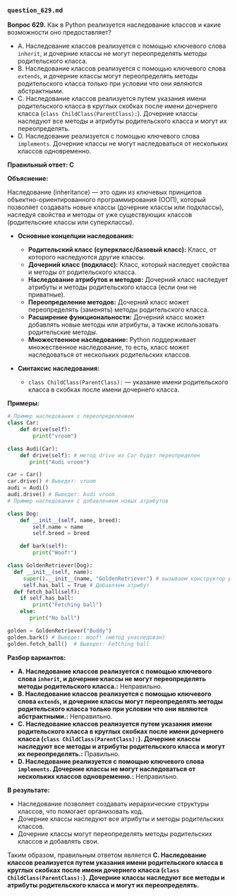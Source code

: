 ### `question_629.md`

**Вопрос 629.** Как в Python реализуется наследование классов и какие возможности оно предоставляет?

-   A.  Наследование классов реализуется с помощью ключевого слова `inherit`, и дочерние классы не могут переопределять методы родительского класса.
-   B. Наследование классов реализуется с помощью ключевого слова `extends`, и дочерние классы могут переопределять методы родительского класса только при условии что они являются абстрактными.
-  C. Наследование классов реализуется путем указания имени родительского класса в круглых скобках после имени дочернего класса (`class ChildClass(ParentClass):`). Дочерние классы наследуют все методы и атрибуты родительского класса и могут их переопределять.
-  D. Наследование реализуется с помощью ключевого слова `implements`. Дочерние классы не могут наследоваться от нескольких классов одновременно.

**Правильный ответ: C**

**Объяснение:**

Наследование (inheritance) — это один из ключевых принципов объектно-ориентированного программирования (ООП), который позволяет создавать новые классы (дочерние классы или подклассы), наследуя свойства и методы от уже существующих классов (родительские классы или суперклассы).

*  **Основные концепции наследования:**
    *   **Родительский класс (суперкласс/базовый класс):** Класс, от которого наследуются другие классы.
    *  **Дочерний класс (подкласс):** Класс, который наследует свойства и методы от родительского класса.
    *   **Наследование атрибутов и методов:** Дочерний класс наследует атрибуты и методы родительского класса (если они не приватные).
    *   **Переопределение методов:** Дочерний класс может переопределять (заменять) методы родительского класса.
    *  **Расширение функциональности:** Дочерний класс может добавлять новые методы или атрибуты, а также использовать родительские методы.
    *   **Множественное наследование:** Python поддерживает множественное наследование, то есть, класс может наследоваться от нескольких родительских классов.

*   **Синтаксис наследования:**
     *  `class ChildClass(ParentClass):` —  указание имени родительского класса в скобках после имени дочернего класса.

**Примеры:**

```python
# Пример наследования с переопределением
class Car:
    def drive(self):
        print("vroom")

class Audi(Car):
    def drive(self): # метод drive из Car будет переопределен
       print("Audi vroom")

car = Car()
car.drive() # Выведет: vroom
audi = Audi()
audi.drive() # Выведет: Audi vroom
# Пример наследования с добавлением новых атрибутов

class Dog:
    def __init__(self, name, breed):
        self.name = name
        self.breed = breed

    def bark(self):
        print("Woof!")

class GoldenRetriever(Dog):
  def __init__(self, name):
     super().__init__(name, "GoldenRetriever") # вызываем конструктор родительского класса.
     self.has_ball = True # Добавляем атрибут
  def fetch_ball(self):
    if self.has_ball:
        print("Fetching ball")
    else:
       print("No ball")

golden = GoldenRetriever("Buddy")
golden.bark() # Выведет: Woof! (метод унаследован)
golden.fetch_ball()  # Выведет: Fetching ball

```

**Разбор вариантов:**
*   **A. Наследование классов реализуется с помощью ключевого слова `inherit`, и дочерние классы не могут переопределять методы родительского класса.:** Неправильно.
*  **B. Наследование классов реализуется с помощью ключевого слова `extends`, и дочерние классы могут переопределять методы родительского класса только при условии что они являются абстрактными.:** Неправильно.
*  **C. Наследование классов реализуется путем указания имени родительского класса в круглых скобках после имени дочернего класса (`class ChildClass(ParentClass):`). Дочерние классы наследуют все методы и атрибуты родительского класса и могут их переопределять.:** Правильно.
*  **D. Наследование реализуется с помощью ключевого слова `implements`. Дочерние классы не могут наследоваться от нескольких классов одновременно.:** Неправильно.

**В результате:**
*   Наследование позволяет создавать иерархические структуры классов, что помогает организовать код.
*  Дочерние классы наследуют все атрибуты и методы родительских классов.
*  Дочерние классы могут переопределять методы родительских классов и добавлять свои.

Таким образом, правильным ответом является **C. Наследование классов реализуется путем указания имени родительского класса в круглых скобках после имени дочернего класса (`class ChildClass(ParentClass):`). Дочерние классы наследуют все методы и атрибуты родительского класса и могут их переопределять.**
